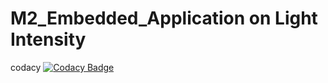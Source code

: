 # M2_Embedded_Application on Light Intensity


codacy
[![Codacy Badge](https://app.codacy.com/project/badge/Grade/dbb021c1386c4873ae3244d7f21c26e0)](https://www.codacy.com/gh/Enimathi/M2_Embedded_Fingerprint-based-security-system/dashboard?utm_source=github.com&amp;utm_medium=referral&amp;utm_content=Enimathi/M2_Embedded_Fingerprint-based-security-system&amp;utm_campaign=Badge_Grade)

